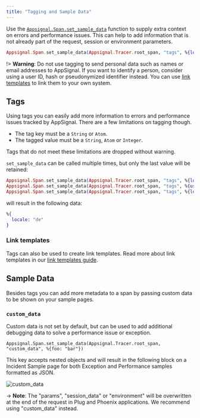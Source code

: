 ```yaml
---
title: "Tagging and Sample Data"
---
```


Use the [`Appsignal.Span.set_sample_data`](https://hexdocs.pm/appsignal/Appsignal.Span.html#set_sample_data/2) function to supply extra context on errors and
performance issues. This can help to add information that is not already part of
the request, session or environment parameters.

```elixir
Appsignal.Span.set_sample_data(Appsignal.Tracer.root_span, "tags", %{locale: "en"})
```

!> **Warning**: Do not use tagging to send personal data such as names or email
   addresses to AppSignal. If you want to identify a person, consider using a
   user ID, hash or pseudonymized identifier instead. You can use
   [link templates](/application/link-templates.html) to link them to your own
   system.

## Tags

Using tags you can easily add more information to errors and performance issues
tracked by AppSignal. There are a few limitations on tagging though.

- The tag key must be a `String` or `Atom`.
- The tagged value must be a `String`, `Atom` or `Integer`.

Tags that do not meet these limitations are dropped without warning.

`set_sample_data` can be called multiple times, but only the last value will be retained:

```elixir
Appsignal.Span.set_sample_data(Appsignal.Tracer.root_span, "tags", %{locale: "en"})
Appsignal.Span.set_sample_data(Appsignal.Tracer.root_span, "tags", %{user: "bob"})
Appsignal.Span.set_sample_data(Appsignal.Tracer.root_span, "tags", %{locale: "de"})
```
will result in the following data:

```elixir
%{
  locale: "de"
}
```

### Link templates

Tags can also be used to create link templates. Read more about link templates
in our [link templates guide](/application/link-templates.html).


## Sample Data

Besides tags you can add more metadata to a span by passing custom data to be shown on your sample pages.

### `custom_data`
Custom data is not set by default, but can be used to add additional debugging data to solve a performance issue or exception.

```
Appsignal.Span.set_sample_data(Appsignal.Tracer.root_span, "custom_data", %{foo: "bar"})
```
This key accepts nested objects and will result in the following block on a Incident Sample page for both Exception and Performance samples formatted as JSON.

![custom_data](/assets/images/screenshots/sample_data/custom_data.png)

-> **Note**: The "params", "session_data" or "environment" will be overwritten at the end of the request in Plug and Phoenix applications. We recommend using "custom_data" instead.
